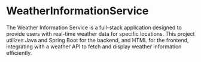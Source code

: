 # WeatherInformationService
The Weather Information Service is a full-stack application designed to provide users with real-time weather data for specific locations. This project utilizes Java and Spring Boot for the backend, and HTML for the frontend, integrating with a weather API to fetch and display weather information efficiently.
